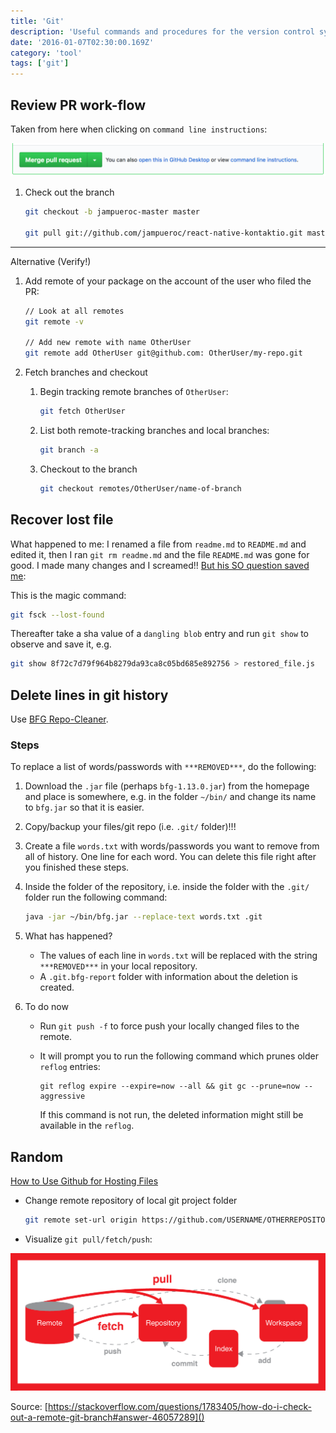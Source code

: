 ```yaml
---
title: 'Git'
description: 'Useful commands and procedures for the version control system git'
date: '2016-01-07T02:30:00.169Z'
category: 'tool'
tags: ['git']
---
```


## Review PR work-flow

Taken from here when clicking on `command line instructions`:

![](./merge-pr-command-line-instructions.png)

1. Check out the branch

	```bash
	git checkout -b jampueroc-master master

	git pull git://github.com/jampueroc/react-native-kontaktio.git master
	```

---

Alternative (Verify!)


1. Add remote of your package on the account of the user who filed the PR:

	```bash
	// Look at all remotes
	git remote -v

	// Add new remote with name OtherUser
	git remote add OtherUser git@github.com: OtherUser/my-repo.git
	```

2. Fetch branches and checkout

	1. Begin tracking remote branches of `OtherUser`:

		```bash
		git fetch OtherUser
		```

	2. List both remote-tracking branches and local branches:

		```bash
		git branch -a
		```

	3. Checkout to the branch

		```bash
		git checkout remotes/OtherUser/name-of-branch
		```


## Recover lost file

What happened to me: I renamed a file from `readme.md` to `README.md` and edited it, then I ran `git rm readme.md` and the file `README.md` was gone for good. I made many changes and I screamed!! [But his SO question saved me](https://stackoverflow.com/questions/11094968/in-git-how-can-i-recover-a-staged-file-that-was-reverted-prior-to-committing):

This is the magic command:

```bash
git fsck --lost-found
```

Thereafter take a sha value of a `dangling blob` entry and run `git show` to observe and save it, e.g.

```bash
git show 8f72c7d79f964b8279da93ca8c05bd685e892756 > restored_file.js
```

## Delete lines in git history

Use [BFG Repo-Cleaner](https://rtyley.github.io/bfg-repo-cleaner/).

### Steps

To replace a list of words/passwords with `***REMOVED***`, do the following:

1. Download the `.jar` file (perhaps `bfg-1.13.0.jar`) from the homepage and place is somewhere, e.g. in the folder `~/bin/` and change its name to `bfg.jar` so that it is easier.
2. Copy/backup your files/git repo (i.e. `.git/` folder)!!!
3. Create a file `words.txt` with words/passwords you want to remove from all of history. One line for each word. You can delete this file right after you finished these steps.
4. Inside the folder of the repository, i.e. inside the folder with the `.git/` folder run the following command:

	```bash
	java -jar ~/bin/bfg.jar --replace-text words.txt .git
	```

5. What has happened?

	- The values of each line in `words.txt` will be replaced with the string `***REMOVED***` in your local repository.
	- A `.git.bfg-report` folder with information about the deletion is created.

6. To do now

	- Run `git push -f` to force push your locally changed files to the remote.
	- It will prompt you to run the following command which prunes older `reflog` entries:

		```
		git reflog expire --expire=now --all && git gc --prune=now --aggressive
		```

		If this command is not run, the deleted information might still be available in the `reflog`.

## Random

[How to Use Github for Hosting Files](http://www.labnol.org/internet/free-file-hosting-github/29092/)

* Change remote repository of local git project folder

    ```bash
    git remote set-url origin https://github.com/USERNAME/OTHERREPOSITORY.git
    ```

* Visualize `git pull/fetch/push`:

![](./git_push_pull_graph.png)

Source: [https://stackoverflow.com/questions/1783405/how-do-i-check-out-a-remote-git-branch#answer-46057289]()